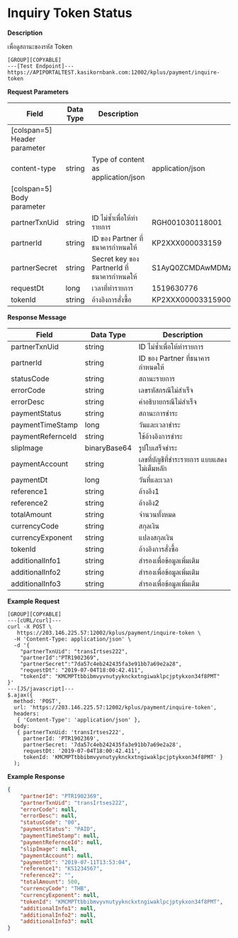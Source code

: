 # Inquiry Token Status

**Description**

เพื่อดูสถานะของรหัส Token

```
[GROUP][COPYABLE]
---[Test Endpoint]---
https://APIPORTALTEST.kasikornbank.com:12002/kplus/payment/inquire-token
```

**Request Parameters**

| Field                        | Data Type | Description                                | Example                                              | Mandatory |
| ---------------------------- | --------- | ------------------------------------------ | ---------------------------------------------------- | :-------: |
| [colspan=5] Header parameter |
| content-type                 | string    | Type of content as application/json        | application/json                                     |     Y     |
| [colspan=5] Body parameter   |
| partnerTxnUid                | string    | ID ไม่ซ้ำเพื่อให้ทำรายการ                  | RGH001030118001                                      |     Y     |
| partnerId                    | string    | ID ของ Partner ที่ธนาคารกำหนดให้           | KP2XXX000033159                                      |     Y     |
| partnerSecret                | string    | Secret key ของ PartnerId ที่ธนาคารกำหนดให้ | S1AyQ0ZCMDAwMDMzMTU5LWtwbHVzLXNpdC0yYzJwLWZhY2Vib29r |     Y     |
| requestDt                    | long      | เวลาที่ทำรายการ                            | 1519630776                                           |     Y     |
| tokenId                      | string    | อ้างอิงการสั่งซื้อ                         | KP2XXX00003315900BBC3C374D644DE9F2BA5CDC189C27B      |     Y     |

**Response Message**

| Field             | Data Type    | Description                                 |
| ----------------- | ------------ | ------------------------------------------- |
| partnerTxnUid     | string       | ID ไม่ซ้ำเพื่อให้ทำรายการ                   |
| partnerId         | string       | ID ของ Partner ที่ธนาคารกำหนดให้            |
| statusCode        | string       | สถานะรายการ                                 |
| errorCode         | string       | เลขรหัสกรณีไม่สำเร็จ                        |
| errorDesc         | string       | คำอธิบายกรณีไม่สำเร็จ                       |
| paymentStatus     | string       | สถานะการชำระ                                |
| paymentTimeStamp  | long         | วันและเวลาชำระ                              |
| paymentRefernceId | string       | ใช้อ้างอิงการชำระ                           |
| slipImage         | binaryBase64 | รูปใบเสร็จชำระ                              |
| paymentAccount    | string       | เลขที่บัญชีที่ชำระรายการ แบบแสดงไม่เต็มหลัก |
| paymentDt         | long         | วันที่และเวลา                               |
| reference1        | string       | อ้างอิง1                                    |
| reference2        | string       | อ้างอิง2                                    |
| totalAmount       | string       | จำนวนทั้งหมด                                |
| currencyCode      | string       | สกุลเงิน                                    |
| currencyExponent  | string       | แปลงสกุลเงิน                                |
| tokenId           | string       | อ้างอิงการสั่งซื้อ                          |
| additionalInfo1   | string       | สำรองเพื่อข้อมูลเพิ่มเติม                   |
| additionalInfo2   | string       | สำรองเพื่อข้อมูลเพิ่มเติม                   |
| additionalInfo3   | string       | สำรองเพื่อข้อมูลเพิ่มเติม                   |

**Example Request**

```code
[GROUP][COPYABLE]
---[cURL/curl]---
curl -X POST \
   https://203.146.225.57:12002/kplus/payment/inquire-token \
  -H 'Content-Type: application/json' \
  -d '{
    "partnerTxnUid": "transIrtses222",
    "partnerId":"PTR1902369",
    "partnerSecret":"7da57c4eb242435fa3e91bb7a69e2a28",
    "requestDt": "2019-07-04T18:00:42.411",
    "tokenId": "KMCMPTtbbibmvyvnutyyknckxtngiwaklpcjptykxon34f8PMT"
}'
---[JS/javascript]---
$.ajax({
  method: 'POST',
  url: 'https://203.146.225.57:12002/kplus/payment/inquire-token',
  headers:
   { 'Content-Type': 'application/json' },
  body:
   { partnerTxnUid: 'transIrtses222',
     partnerId: 'PTR1902369',
     partnerSecret: '7da57c4eb242435fa3e91bb7a69e2a28',
     requestDt: '2019-07-04T18:00:42.411',
     tokenId: 'KMCMPTtbbibmvyvnutyyknckxtngiwaklpcjptykxon34f8PMT' }
  );
```

**Example Response**

```json
{
    "partnerId": "PTR1902369",
    "partnerTxnUid": "transIrtses222",
    "errorCode": null,
    "errorDesc": null,
    "statusCode": "00",
    "paymentStatus": "PAID",
    "paymentTimeStamp": null,
    "paymentRefernceId": null,
    "slipImage": null,
    "paymentAccount": null,
    "paymentDt": "2019-07-11T13:53:04",
    "reference1": "KS1234567",
    "reference2": "",
    "totalAmount": 500,
    "currencyCode": "THB",
    "currencyExponent": null,
    "tokenId": "KMCMPTtbbibmvyvnutyyknckxtngiwaklpcjptykxon34f8PMT",
    "additionalInfo1": null,
    "additionalInfo2": null,
    "additionalInfo3": null
}
```
